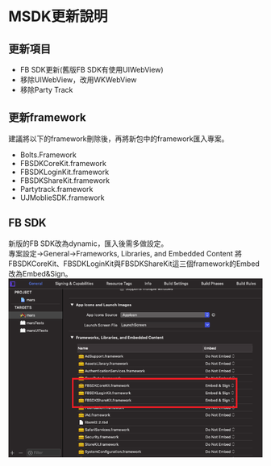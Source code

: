 # MSDK更新說明

## 更新項目
* FB SDK更新(舊版FB SDK有使用UIWebView)
* 移除UIWebView，改用WKWebView
* 移除Party Track

## 更新framework
建議將以下的framework刪除後，再將新包中的framework匯入專案。
* Bolts.Framework
* FBSDKCoreKit.framework
* FBSDKLoginKit.framework
* FBSDKShareKit.framework
* Partytrack.framework
* UJMoblieSDK.framework

## FB SDK
新版的FB SDK改為dynamic，匯入後需多做設定。  
專案設定->General->Frameworks, Libraries, and Embedded Content
將FBSDKCoreKit、FBSDKLoginKit與FBSDKShareKit這三個framework的Embed改為Embed&Sign。  
![示意圖](/Image/FBSDKSetting.png)
